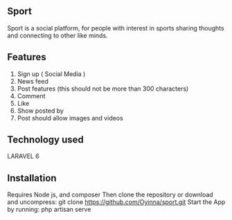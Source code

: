 ## Sport
Sport is a social platform, for people with interest in sports sharing thoughts and
connecting to other like minds.

## Features
1. Sign up ( Social Media )
2. News feed
3. Post features (this should not be more than 300 characters)
4. Comment
5. Like
6. Show posted by
10. Post should allow images and videos

## Technology used
LARAVEL 6

## Installation
Requires Node js, and composer
Then clone the repository or download and uncompress:
git clone https://github.com/Oyinna/sport.git
Start the App by running:
php artisan serve